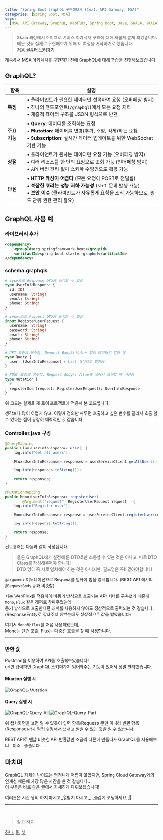 ```yaml
---
title: "Spring Boot GraphQL 구현해보기 (feat. API Gateway, MSA)"
categories: [Spring Boot, MSA]
tags:
  [MSA, API Gateway, GraphQL, WebFlux, Spring Boot, Java, SKALA, SKALA1기, SK]
---
```


> Skala 과정에서 마이크로 서비스 아키텍처 구조에 대해 새롭게 알게 되었습니다.<br>
> 배운 것을 실제로 구현해보기 위해 이 여정을 시작하기로 했습니다.<br>[처음 글부터 보러가기](<https://sermadl.github.io/posts/MSA(1)/>)

계속해서 MSA 아키텍처를 구현하기 전에 GraphQL에 대해 학습을 진행해보겠습니다<br>

## GraphQL?

| 항목          | 설명                                                                                                                                                                                                          |
| ------------- | ------------------------------------------------------------------------------------------------------------------------------------------------------------------------------------------------------------- |
| **특징**      | • 클라이언트가 필요한 데이터만 선택하여 요청 (오버페칭 방지)<br>• 하나의 엔드포인트(`/graphql`)에서 모든 요청 처리<br>• 계층적 데이터 구조를 JSON 형식으로 반환                                               |
| **주요 기능** | • **Query**: 데이터를 조회하는 요청<br>• **Mutation**: 데이터를 변경(추가, 수정, 삭제)하는 요청<br>• **Subscription**: 실시간 데이터 업데이트를 위한 WebSocket 기반 기능                                      |
| **장점**      | • 클라이언트가 원하는 데이터만 요청 가능 (오버페칭 방지)<br>• 여러 리소스를 한 번의 요청으로 조회 가능 (언더페칭 방지)<br>• API 버전 관리 없이 스키마 수정만으로 확장 가능                                    |
| **단점**      | • **HTTP 캐싱이 어렵다** (모든 요청이 POST로 전달됨)<br>• **복잡한 쿼리는 성능 저하 가능성** (N+1 문제 발생 가능)<br>• **보안 이슈** (클라이언트가 자유롭게 요청을 조작 가능하므로, 필드 단위 권한 관리 필요) |

## GraphQL 사용 예

### 라이브러리 추가

```xml
<dependency>
    <groupId>org.springframework.boot</groupId>
    <artifactId>spring-boot-starter-graphql</artifactId>
</dependency>
```

### schema.graphqls

```graphql
# type으로 Response DTO를 설정할 수 있음
type UserInfoResponse {
  id: ID!
  username: String!
  email: String!
  phone: String!
}

# input으로 Request DTO를 설정할 수 있음
input RegisterUserRequest {
  username: String!
  password: String!
  email: String!
  phone: String!
}

# GET 요청과 비슷함. Request Body나 Value 없이 데이터만 받아 옴
type Query {
  user: [UserInfoResponse] # List 형식으로 받아옴
}

# POST 요청과 비슷함. Request Body나 Value를 넣어서 요청할 때 사용함
type Mutation {
  #
  registerUser(request: RegisterUserRequest): UserInfoResponse
}
```

위 코드는 실제로 제 토이 프로젝트에 적용해 본 코드입니다!<br>

생각보다 많이 어렵지 않고, 이렇게 정의만 해두면 호출하고 싶은 변수를 골라서 호출 할 수 있다는 점이 굉장히 매력적인 것 같습니다.

### Controller.java 구성

```java
@QueryMapping
public Flux<UserInfoResponse> user() {
    log.info("Get all users");

    Flux<UserInfoResponse> responses = userServiceClient.getAllUsers();

    log.info(responses.toString());

    return responses;
}

@MutationMapping
public Mono<UserInfoResponse> registerUser(
        @Argument("request") RegisterUserRequest request ) {
    log.info("Register user");

    Mono<UserInfoResponse> response = userServiceClient.registerUser(request);

    log.info(response.toString());

    return response;
}
```

컨트롤러는 다음과 같이 작성됩니다.<br>

> 물론 GraphQL에서 설정해 둔 DTO로만 소통할 수 있는 것은 아니고, 따로 DTO Class를 작성해주어야 합니다!<br>DTO 명이 꼭 서로 일치해야 하는 것은 아니지만, 필드명은 꼭!! 같아야합니다!

`@Argument` 어노테이션으로 Request를 받아야 함을 명시합니다. (REST API 에서의 `@RequestBody` 등과 비슷함)

저는 WebFlux를 적용하여 비동기 방식으로 호출되는 API 서버를 구축했기 때문에 `Mono`, `Flux` 같은 래퍼로 감싸주었는데<br>
동기 방식으로 호출한다면 래퍼를 사용하지 않아도 정상적으로 출력되는 것 같습니다.(ResponseEntity로 감싸주지 않았는데도 정상적으로 값을 받았습니다)<br>

여기서 `Mono`와 `Flux`를 처음 사용해봤는데,<br>
Mono는 단건 호출, Flux는 다중건 호출을 할 때 사용합니다.<br>

<hr>

### 반환 값

Postman을 이용하여 API를 호출해보았습니다!<br>
url만 입력하면 GraphQL 스키마까지 읽어와주는 기능이 있어서 정말 편리했습니다.<br>

#### Muation 실행 시

![GraphQL-Mutation](/assets/img/graphql-mutation.png)

#### Query 실행 시

![GraphQL-Query-All](/assets/img/graphql-query-all.png)
![GraphQL-Query-Part](/assets/img/graphql-query-part.png)

위 캡처화면을 보면 알 수 있듯이 입력 항목(Request) 뿐만 아니라 반환 항목(Response)까지 직접 설정해서 보내고 받을 수 있는 것을 알 수 있습니다.<br>

REST API로 맨날 비슷한 API 반환값만 조금씩 다른거 만들다가 GraphQL를 사용해보니...아주...좋습니다..........<br>

## 마치며

GraphQL 자체의 난이도는 엄청나게 어렵지 않았지만, Spring Cloud Gateway와의 연계성 때문에 가장 많은 시간을 쓴 것 같습니다..<br>
이 부분은 바로 [다음 글](https://sermadl.github.io/)에서 자세하게 다뤄보겠습니다!<br>

여러분은 시간 낭비 하지 마시고,,열받지 마시고,,,,,즐겁게 코딩하세요,,🥵<br>

<hr>
<br>

> 참고 자료

[하나](https://velog.io/@lovelys0731/GraphQL-%ED%86%BA%EC%95%84%EB%B3%B4%EA%B8%B0-1-GraphQL-%EA%B8%B0%EB%B3%B8-%EA%B0%9C%EB%85%90), [둘](https://velog.io/@just/Spring-for-GraphQL-%EC%8B%9C%EC%9E%91%ED%95%98%EA%B8%B0-1), [셋](https://velog.io/@dongvelop/Spring-Boot-GraphQL-%EC%86%8C%EA%B0%9C)
